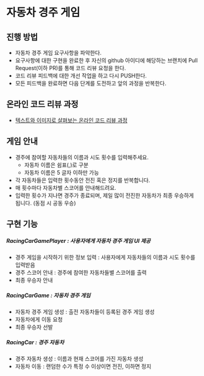 # 자동차 경주 게임
## 진행 방법
* 자동차 경주 게임 요구사항을 파악한다.
* 요구사항에 대한 구현을 완료한 후 자신의 github 아이디에 해당하는 브랜치에 Pull Request(이하 PR)를 통해 코드 리뷰 요청을 한다.
* 코드 리뷰 피드백에 대한 개선 작업을 하고 다시 PUSH한다.
* 모든 피드백을 완료하면 다음 단계를 도전하고 앞의 과정을 반복한다.

## 온라인 코드 리뷰 과정
* [텍스트와 이미지로 살펴보는 온라인 코드 리뷰 과정](https://github.com/next-step/nextstep-docs/tree/master/codereview)

## 게임 안내
- 경주에 참여할 자동차들의 이름과 시도 횟수를 입력해주세요. 
    - 자동차 이름은 쉼표(,)로 구분
    - 자동차 이름은 5 글자 이하만 가능
- 각 자동차들은 입력한 횟수동안 전진 혹은 정지를 반복합니다. 
- 매 횟수마다 자동차별 스코어를 안내해드려요.
- 입력한 횟수가 지나면 경주가 종료되며, 제일 많이 전진한 자동차가 최종 우승하게 됩니다. (동점 시 공동 우승)
  
## 구현 기능 
##### RacingCarGamePlayer : 사용자에게 자동차 경주 게임 UI 제공
- 경주 게임을 시작하기 위한 정보 입력 : 사용자에게 자동차들의 이름과 시도 횟수를 입력받음
- 경주 스코어 안내 : 경주에 참여한 자동차들별 스코어를 출력
- 최종 우승자 안내

##### RacingCarGame : 자동차 경주 게임
- 자동차 경주 게임 생성 : 출전 자동차들이 등록된 경주 게임 생성
- 자동차에게 이동 요청
- 최종 우승자 선발

##### RacingCar : 경주 자동차
- 경주 자동차 생성 : 이름과 현재 스코어를 가진 자동차 생성
- 자동차 이동 : 랜덤한 수가 특정 수 이상이면 전진, 이하면 정지
